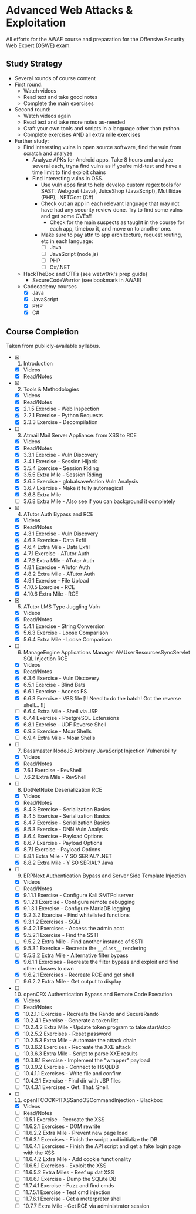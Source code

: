 # Advanced Web Attacks & Exploitation

All efforts for the AWAE course and preparation for the Offensive Security Web Expert (OSWE) exam.

## Study Strategy
 * Several rounds of course content
 * First round:
   * Watch videos
   * Read text and take good notes
   * Complete the main exercises
 * Second round:
   * Watch videos again
   * Read text and take more notes as-needed
   * Craft your own tools and scripts in a language other than python
   * Complete exercises AND all extra mile exercises
 * Further study:
   * Find interesting vulns in open source software, find the vuln from scratch and analyze
     * Analyze APKs for Android apps. Take 8 hours and analyze several each, tryna find vulns as if you're mid-test and have a time limit to find exploit chains
     * Find interesting vulns in OSS. 
       * Use vuln apps first to help develop custom regex tools for SAST: Webgoat (Java), JuiceShop (JavaScript), Mutillidae (PHP), .NETGoat (C#)
       * Check out an app in each relevant language that may not have had any security review done. Try to find some vulns and get some CVEs!! 
         * Check for the main suspects as taught in the course for each app, timebox it, and move on to another one. 
       * Make sure to pay attn to app architecture, request routing, etc in each language:
         * [ ] Java
         * [ ] JavaScript (node.js)
         * [ ] PHP
         * [ ] C#/.NET
   * HackTheBox and CTFs (see wetw0rk's prep guide)
     * SecureCodeWarrior (see bookmark in AWAE)
   * Codecademy courses
     * [x] Java
     * [x] JavaScript
     * [x] PHP
     * [x] C#

## Course Completion
Taken from publicly-available syllabus.
 * [x] 1. Introduction
   * [x] Videos
   * [x] Read/Notes
 * [x] 2. Tools & Methodologies
   * [x] Videos
   * [x] Read/Notes
   * [x] 2.1.5 Exercise - Web Inspection
   * [x] 2.2.1 Exercise - Python Requests
   * [x] 2.3.3 Exercise - Decompilation
 * [ ] 3. Atmail Mail Server Appliance: from XSS to RCE
   * [x] Videos
   * [x] Read/Notes
   * [x] 3.3.1 Exercise - Vuln Discovery
   * [x] 3.4.1 Exercise - Session Hijack
   * [x] 3.5.4 Exercise - Session Riding
   * [x] 3.5.5 Extra Mile - Session Riding
   * [x] 3.6.5 Exercise - globalsaveAction Vuln Analysis
   * [x] 3.6.7 Exercise - Make it fully automagical
   * [x] 3.6.8 Extra Mile
   * [ ] 3.6.8 Extra Mile - Also see if you can background it completely
 * [x] 4. ATutor Auth Bypass and RCE
   * [x] Videos
   * [x] Read/Notes
   * [x] 4.3.1 Exercise - Vuln Discovery
   * [x] 4.6.3 Exercise - Data Exfil
   * [x] 4.6.4 Extra Mile - Data Exfil
   * [x] 4.7.1 Exercise - ATutor Auth
   * [x] 4.7.2 Extra Mile - ATutor Auth
   * [x] 4.8.1 Exercise - ATutor Auth
   * [x] 4.8.2 Extra Mile - ATutor Auth
   * [x] 4.9.1 Exercise - File Upload
   * [x] 4.10.5 Exercise - RCE
   * [x] 4.10.6 Extra Mile - RCE
 * [x] 5. ATutor LMS Type Juggling Vuln
   * [x] Videos
   * [x] Read/Notes
   * [x] 5.4.1 Exercise - String Conversion
   * [x] 5.6.3 Exercise - Loose Comparison
   * [x] 5.6.4 Extra Mile - Loose Comparison
 * [ ] 6. ManageEngine Applications Manager AMUserResourcesSyncServlet SQL Injection RCE
   * [x] Videos
   * [x] Read/Notes
   * [x] 6.3.6 Exercise - Vuln Discovery
   * [x] 6.5.1 Exercise - Blind Bats
   * [x] 6.6.1 Exercise - Access FS
   * [x] 6.6.3 Exercise - VBS file [!! Need to do the batch! Got the reverse shell... !!]
   * [ ] 6.6.4 Extra Mile - Shell via JSP
   * [x] 6.7.4 Exercise - PostgreSQL Extensions
   * [x] 6.8.1 Exercise - UDF Reverse Shell
   * [x] 6.9.3 Exercise - Moar Shells
   * [ ] 6.9.4 Extra Mile - Moar Shells
 * [ ] 7. Bassmaster NodeJS Arbitrary JavaScript Injection Vulnerability
   * [x] Videos
   * [x] Read/Notes
   * [x] 7.6.1 Exercise - RevShell
   * [ ] 7.6.2 Extra Mile - RevShell
 * [ ] 8. DotNetNuke Deserialization RCE
   * [x] Videos
   * [x] Read/Notes
   * [x] 8.4.3 Exercise - Serialization Basics
   * [x] 8.4.5 Exercise - Serialization Basics
   * [x] 8.4.7 Exercise - Serialization Basics
   * [x] 8.5.3 Exercise - DNN Vuln Analysis
   * [x] 8.6.4 Exercise - Payload Options
   * [x] 8.6.7 Exercise - Payload Options
   * [x] 8.7.1 Exercise - Payload Options
   * [ ] 8.8.1 Extra Mile - Y SO SERIAL? .NET
   * [x] 8.8.2 Extra Mile - Y SO SERIAL? Java
 * [ ] 9. ERPNext Authentication Bypass and Server Side Template Injection
   * [x] Videos
   * [ ] Read/Notes
   * [x] 9.1.1.1 Exercise - Configure Kali SMTPd server
   * [x] 9.1.2.1 Exercise - Configure remote debugging
   * [x] 9.1.3.1 Exercise - Configure MariaDB logging
   * [x] 9.2.3.2 Exercise - Find whitelisted functions
   * [x] 9.3.1.2 Exercises - SQLi
   * [x] 9.4.2.1 Exercises - Access the admin acct
   * [x] 9.5.2.1 Exercise - Find the SSTI
   * [ ] 9.5.2.2 Extra Mile - Find another instance of SSTI
   * [x] 9.5.3.1 Exercise - Recreate the `__class__` rendering
   * [ ] 9.5.3.2 Extra Mile - Alternative filter bypass
   * [x] 9.6.1.1 Exercises - Recreate the filter bypass and exploit and find other classes to own
   * [x] 9.6.2.1 Exercises - Recreate RCE and get shell
   * [ ] 9.6.2.2 Extra Mile - Get output to display
 * [ ] 10. openCRX Authentication Bypass and Remote Code Execution
   * [x] Videos
   * [ ] Read/Notes
   * [x] 10.2.1.1 Exercise - Recreate the Rando and SecureRando
   * [x] 10.2.4.1 Exercise - Generate a token list
   * [ ] 10.2.4.2 Extra Mile - Update token program to take start/stop
   * [x] 10.2.5.2 Exercises - Reset password
   * [ ] 10.2.5.3 Extra Mile - Automate the attack chain
   * [x] 10.3.6.2 Exercises - Recreate the XXE attack
   * [ ] 10.3.6.3 Extra Mile - Script to parse XXE results
   * [x] 10.3.8.1 Exercise - Implement the "wrapper" payload
   * [x] 10.3.9.2 Exercise - Connect to HSQLDB
   * [ ] 10.4.1.1 Exercises - Write file and confirm
   * [ ] 10.4.2.1 Exercise - Find dir with JSP files
   * [ ] 10.4.3.1 Exercises - Get. That. Shell.
 * [ ] 11. openITCOCKPITXSSandOSCommandInjection - Blackbox
   * [x] Videos
   * [ ] Read/Notes
   * [ ] 11.5.1 Exercise - Recreate the XSS
   * [ ] 11.6.2.1 Exercises - DOM rewrite
   * [ ] 11.6.2.2 Extra Mile - Prevent new page load
   * [ ] 11.6.3.1 Exercises - Finish the script and initialize the DB
   * [ ] 11.6.4.1 Exercises - Finish the API script and get a fake login page with the XSS
   * [ ] 11.6.4.2 Extra Mile - Add cookie functionality
   * [ ] 11.6.5.1 Exercises - Exploit the XSS
   * [ ] 11.6.5.2 Extra Miles - Beef up dat XSS
   * [ ] 11.6.6.1 Exercise - Dump the SQLite DB
   * [ ] 11.7.4.1 Exercise - Fuzz and find cmds
   * [ ] 11.7.5.1 Exercise - Test cmd injection
   * [ ] 11.7.6.1 Exercise - Get a meterpreter shell
   * [ ] 10.7.7 Extra Mile - Get RCE via administrator session
